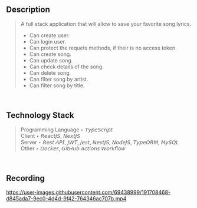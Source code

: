 ## Description

> A full stack application that will allow to save your favorite song lyrics.
>
> - Can create user.
> - Can login user.
> - Can protect the requets methods, if their is no access token.
> - Can create song.
> - Can update song.
> - Can check details of the song.
> - Can delete song.
> - Can filter song by artist.
> - Can filter song by title.

<br />

## Technology Stack

> Programming Language ‣ 𝘛𝘺𝘱𝘦𝘚𝘤𝘳𝘪𝘱𝘵 <br />
> Client ‣ 𝘙𝘦𝘢𝘤𝘵𝘑𝘚, 𝘕𝘦𝘹𝘵𝘑𝘚 <br />
> Server ‣ 𝘙𝘦𝘴𝘵 𝘈𝘗𝘐, 𝘑𝘞𝘛, 𝘑𝘦𝘴𝘵, 𝘕𝘦𝘴𝘵𝘑𝘚, 𝘕𝘰𝘥𝘦𝘑𝘚, 𝘛𝘺𝘱𝘦𝘖𝘙𝘔, 𝘔𝘺𝘚𝘘𝘓 <br />
> Other ‣ 𝘋𝘰𝘤𝘬𝘦𝘳, 𝘎𝘪𝘵𝘏𝘶𝘣 𝘈𝘤𝘵𝘪𝘰𝘯𝘴 𝘞𝘰𝘳𝘬𝘧𝘭𝘰𝘸

<br />

## Recording

https://user-images.githubusercontent.com/69438999/191708468-d845ada7-9ec0-4d4d-9f42-764346ac707b.mp4
